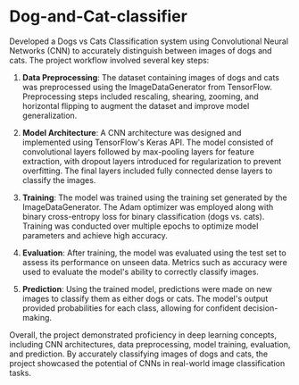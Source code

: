 # Dog-and-Cat-classifier
Developed a Dogs vs Cats Classification system using Convolutional Neural Networks (CNN) to accurately distinguish between images of dogs and cats. The project workflow involved several key steps:

1. **Data Preprocessing**: The dataset containing images of dogs and cats was preprocessed using the ImageDataGenerator from TensorFlow. Preprocessing steps included rescaling, shearing, zooming, and horizontal flipping to augment the dataset and improve model generalization.

2. **Model Architecture**: A CNN architecture was designed and implemented using TensorFlow's Keras API. The model consisted of convolutional layers followed by max-pooling layers for feature extraction, with dropout layers introduced for regularization to prevent overfitting. The final layers included fully connected dense layers to classify the images.

3. **Training**: The model was trained using the training set generated by the ImageDataGenerator. The Adam optimizer was employed along with binary cross-entropy loss for binary classification (dogs vs. cats). Training was conducted over multiple epochs to optimize model parameters and achieve high accuracy.

4. **Evaluation**: After training, the model was evaluated using the test set to assess its performance on unseen data. Metrics such as accuracy were used to evaluate the model's ability to correctly classify images.

5. **Prediction**: Using the trained model, predictions were made on new images to classify them as either dogs or cats. The model's output provided probabilities for each class, allowing for confident decision-making.

Overall, the project demonstrated proficiency in deep learning concepts, including CNN architectures, data preprocessing, model training, evaluation, and prediction. By accurately classifying images of dogs and cats, the project showcased the potential of CNNs in real-world image classification tasks.
